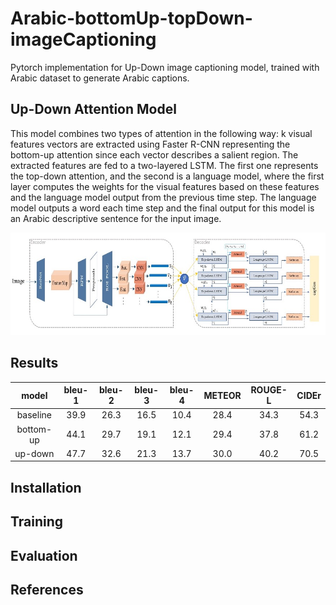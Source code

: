 # Arabic-bottomUp-topDown-imageCaptioning
Pytorch implementation for Up-Down image captioning model, trained with Arabic dataset to generate Arabic captions.

## Up-Down Attention Model
This model combines two types of attention in the following way: k visual features vectors are extracted using Faster R-CNN representing the bottom-up attention since each vector describes a salient region. The extracted features are fed to a two-layered LSTM. The first one represents the top-down attention, and the second is a language model, where the first layer computes the weights for the visual features based on these features and the language model output from the previous time step. The language model outputs a word each time step and the final output for this model is an Arabic descriptive sentence for the input image.
<p>
<img src="UpDown_model.jpg"/>
</p>

## Results
| model | bleu-1 | bleu-2 | bleu-3 | bleu-4 | METEOR | ROUGE-L | CIDEr |
| :----:| :----: | :----: | :----: | :----: | :----: |:----:   | :----: |
| baseline | 39.9 | 26.3 | 16.5 | 10.4 | 28.4 | 34.3 | 54.3 |
|bottom-up|44.1|29.7|19.1|12.1|29.4|37.8|61.2|
|up-down|47.7|32.6|21.3|13.7|30.0|40.2|70.5|

## Installation

## Training

## Evaluation

## References 
